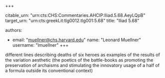 +++


citable_urn: "urn:cts:CHS:Commentaries.AHCIP:Iliad.5.68.AeyLQpB"
target_urn: "urn:cts:greekLit:tlg0012.tlg001:5.68"
title: "Iliad 5.68"

authors:
- email: "muellner@chs.harvard.edu"
  name: "Leonard Muellner"
  username: "lmuellner"
+++

<p>different lines describing deaths of six heroes as examples of the results of the variation aesthetic (the poetics of the battle-books as promoting the preservation of archaisms and stimulating the innovatory usage of a half of a formula outside its conventional context)</p>
